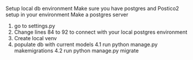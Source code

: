 Setup local db environment
Make sure you have postgres and Postico2 setup in your environment
Make a postgres server
1. go to settings.py
2. Change lines 84 to 92 to connect with your local postgres environment
3. Create local venv
4. populate db with current models
    4.1 run python manage.py makemigrations
    4.2 run python manage.py migrate
